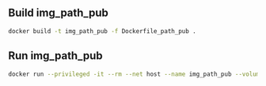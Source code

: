 ## Build img_path_pub
```sh
docker build -t img_path_pub -f Dockerfile_path_pub .
```

## Run img_path_pub
```sh
docker run --privileged -it --rm --net host --name img_path_pub --volume ./data:/data img_path_pub
```

